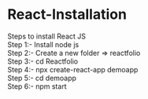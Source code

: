 # React-Installation
Steps to install React JS<br>
Step 1:- Install node js <br>
Step 2:- Create a new folder => reactfolio<br>
Step 3:- cd Reactfolio <br>
Step 4:- npx create-react-app demoapp <br>
Step 5:- cd demoapp <br>
Step 6:- npm start
